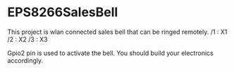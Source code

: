 # EPS8266SalesBell

This project is wlan connected sales bell that can be ringed remotely. 
/1 : X1
/2 : X2
/3 : X3

Gpio2 pin is used to activate the bell. You should build your electronics accordingly.
